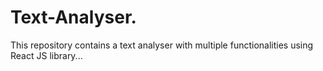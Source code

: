 # Text-Analyser.
This repository contains a text analyser with multiple functionalities using React JS library...
